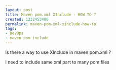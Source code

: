 ```yaml
---
layout: post
title: Maven pom.xml XInclude - HOW TO ?
created: 1232453406
permalink: maven-pom-xml-xinclude-how-to
tags:
- DevOps
- maven pom include
---
```

<p>Is there a way to use XInclude in maven pom.xml ?</p><p>I need to include same xml part to many pom files</p>
